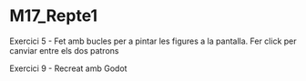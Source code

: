 # M17_Repte1

Exercici 5 - Fet amb bucles per a pintar les figures a la pantalla. Fer click per canviar entre els dos patrons

Exercici 9 - Recreat amb Godot
